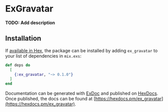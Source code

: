 # ExGravatar

**TODO: Add description**

## Installation

If [available in Hex](https://hex.pm/docs/publish), the package can be installed
by adding `ex_gravatar` to your list of dependencies in `mix.exs`:

```elixir
def deps do
  [
    {:ex_gravatar, "~> 0.1.0"}
  ]
end
```

Documentation can be generated with [ExDoc](https://github.com/elixir-lang/ex_doc)
and published on [HexDocs](https://hexdocs.pm). Once published, the docs can
be found at [https://hexdocs.pm/ex_gravatar](https://hexdocs.pm/ex_gravatar).

